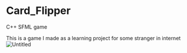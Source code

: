 # Card_Flipper
C++ SFML game

This is a game I made as a learning project for some stranger in internet
![Untitled](https://user-images.githubusercontent.com/47914319/119644343-6dcab280-be25-11eb-8e19-9395e13d89e9.png)
